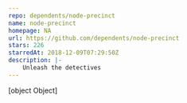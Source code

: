 ```yaml
---
repo: dependents/node-precinct
name: node-precinct
homepage: NA
url: https://github.com/dependents/node-precinct
stars: 226
starredAt: 2018-12-09T07:29:50Z
description: |-
    Unleash the detectives
---
```


[object Object]
